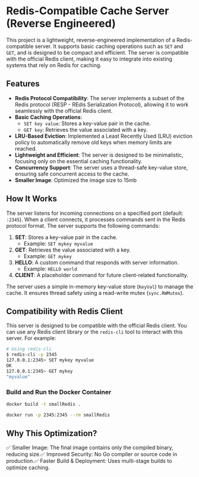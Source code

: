 # Redis-Compatible Cache Server (Reverse Engineered)

This project is a lightweight, reverse-engineered implementation of a Redis-compatible server. It supports basic caching operations such as `SET` and `GET`, and is designed to be compact and efficient. The server is compatible with the official Redis client, making it easy to integrate into existing systems that rely on Redis for caching.

## Features

- **Redis Protocol Compatibility**: The server implements a subset of the Redis protocol (RESP - REdis Serialization Protocol), allowing it to work seamlessly with the official Redis client.
- **Basic Caching Operations**:
  - `SET key value`: Stores a key-value pair in the cache.
  - `GET key`: Retrieves the value associated with a key.
- **LRU-Based Eviction**: Implemented a Least Recently Used (LRU) eviction policy to automatically remove old keys when memory limits are reached.
- **Lightweight and Efficient**: The server is designed to be minimalistic, focusing only on the essential caching functionality.
- **Concurrency Support**: The server uses a thread-safe key-value store, ensuring safe concurrent access to the cache.
- **Smaller Image**: Optimized the image size to 15mb

## How It Works

The server listens for incoming connections on a specified port (default: `:2345`). When a client connects, it processes commands sent in the Redis protocol format. The server supports the following commands:

1. **SET**: Stores a key-value pair in the cache.
   - Example: `SET mykey myvalue`
2. **GET**: Retrieves the value associated with a key.
   - Example: `GET mykey`
3. **HELLO**: A custom command that responds with server information.
   - Example: `HELLO world`
4. **CLIENT**: A placeholder command for future client-related functionality.

The server uses a simple in-memory key-value store (`KeyVal`) to manage the cache. It ensures thread safety using a read-write mutex (`sync.RWMutex`).

## Compatibility with Redis Client

This server is designed to be compatible with the official Redis client. You can use any Redis client library or the `redis-cli` tool to interact with this server. For example:

```bash
# Using redis-cli
$ redis-cli -p 2345
127.0.0.1:2345> SET mykey myvalue
OK
127.0.0.1:2345> GET mykey
"myvalue"
```



### Build and Run the Docker Container

```bash
docker build -t smallRedis .
```
```bash
docker run -p 2345:2345 --rm smallRedis
```
## Why This Optimization?

✅ Smaller Image: The final image contains only the compiled binary, reducing size.✅ Improved Security: No Go compiler or source code in production.✅ Faster Build & Deployment: Uses multi-stage builds to optimize caching.

